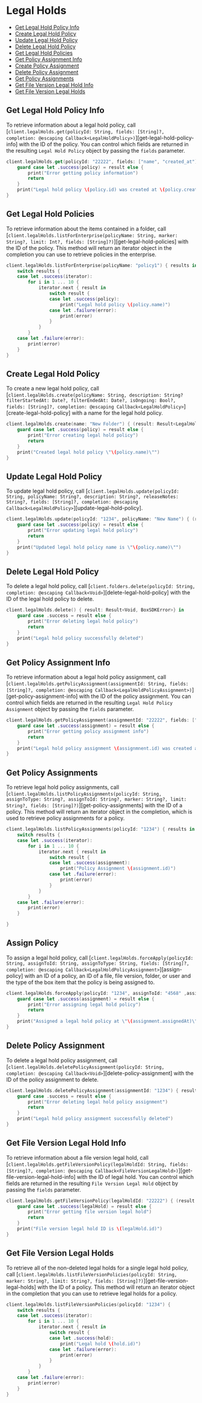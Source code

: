 Legal Holds
=======

<!-- START doctoc generated TOC please keep comment here to allow auto update -->
<!-- DON'T EDIT THIS SECTION, INSTEAD RE-RUN doctoc TO UPDATE -->

- [Get Legal Hold Policy Info](#get-legal-hold-policy-info)
- [Create Legal Hold Policy](#create-legal-hold-policy)
- [Update Legal Hold Policy](#update-legal-hold-policy)
- [Delete Legal Hold Policy](#delete-legal-hold-policy)
- [Get Legal Hold Policies](#get-legal-hold-policies)
- [Get Policy Assignment Info](#get-policy-assignment-info)
- [Create Policy Assignment](#create-policy-assignment)
- [Delete Policy Assignment](#delete-policy-assignment)
- [Get Policy Assignments](#get-policy-assignments)
- [Get File Version Legal Hold Info](#get-file-version-legal-hold-info)
- [Get File Version Legal Holds](#get-file-version-legal-holds)

<!-- END doctoc generated TOC please keep comment here to allow auto update -->

Get Legal Hold Policy Info
---------------

To retrieve information about a legal hold policy, call
[`client.legalHolds.get(policyId: String, fields: [String]?, completion: @escaping Callback<LegalHoldPolicy>)`][get-legal-hold-policy-info]
with the ID of the policy.  You can control which fields are returned in the resulting `Legal Hold Policy` object by passing the
`fields` parameter.

```swift
client.legalHolds.get(policyId: "22222", fields: ["name", "created_at"]) { (result: Result<LegalHoldPolicy, BoxSDKError>) in
    guard case let .success(policy) = result else {
        print("Error getting policy information")
        return
    }
    print("Legal hold policy \(policy.id) was created at \(policy.createdAt)")
}
```

Get Legal Hold Policies
----------------

To retrieve information about the items contained in a folder, call
[`client.legalHolds.listForEnterprise(policyName: String, marker: String?, limit: Int?, fields: [String]?)`][get-legal-hold-policies]
with the ID of the policy.  This method will return an iterator object in the completion you can use to retrieve policies in the enterprise.

```swift
client.legalHolds.listForEnterprise(policyName: "policy1") { results in
    switch results {
    case let .success(iterator):
        for i in 1 ... 10 {
            iterator.next { result in
                switch result {
                case let .success(policy):
                    print("Legal hold policy \(policy.name)")
                case let .failure(error):
                    print(error)
                }
            }
        }
    case let .failure(error):
        print(error)
    }
}
```

Create Legal Hold Policy
-------------

To create a new legal hold policy, call
[`client.legalHolds.create(policyName: String, description: String? filterStartedAt: Date?, filterEndedAt: Date?, isOngoing: Bool?, fields: [String]?, completion: @escaping Callback<LegalHoldPolicy>`][create-legal-hold-policy]
with a name for the legal hold policy.

```swift
client.legalHolds.create(name: "New Folder") { (result: Result<LegalHoldPolicy, BoxSDKError>) in
    guard case let .success(policy) = result else {
        print("Error creating legal hold policy")
        return
    }
    print("Created legal hold policy \"\(policy.name)\"")
}
```

Update Legal Hold Policy
-------------

To update legal hold policy, call
[`client.legalHolds.update(policyId: String, policyName: String?, description: String?, releaseNotes: String?, fields: [String]?, completion: @escaping Callback<LegalHoldPolicy>`][update-legal-hold-policy].

```swift
client.legalHolds.update(policyId: "1234", policyName: "New Name") { (result: Result<LegalHoldPolicy, BoxSDKError>) in
    guard case let .success(policy) = result else {
        print("Error updating legal hold policy")
        return
    }
    print("Updated legal hold policy name is \"\(policy.name)\"")
}
```

Delete Legal Hold Policy
-------------

To delete a legal hold policy, call
[`client.folders.delete(policyId: String, completion: @escaping Callback<Void>`][delete-legal-hold-policy]
with the ID of the legal hold policy to delete.

```swift
client.legalHolds.delete() { result: Result<Void, BoxSDKError>} in
    guard case .success = result else {
        print("Error deleting legal hold policy")
        return
    }
    print("Legal hold policy successfully deleted")
}
```

Get Policy Assignment Info
---------------

To retrieve information about a legal hold policy assignment, call
[`client.legalHolds.getPolicyAssignment(assignmentId: String, fields: [String]?, completion: @escaping Callback<LegalHoldPolicyAssignment>)`][get-policy-assignment-info]
with the ID of the policy assignment.  You can control which fields are returned in the resulting `Legal Hold Policy Assignment` object by passing the
`fields` parameter.

```swift
client.legalHolds.getPolicyAssignment(assignmentId: "22222", fields: ["assigned_at"]) { (result: Result<LegalHoldPolicyAssignment, BoxSDKError>) in
    guard case let .success(assignment) = result else {
        print("Error getting policy assignment info")
        return
    }
    print("Legal hold policy assignment \(assignmnent.id) was created at \(assignment.assignedAt)")
}
```

Get Policy Assignments
----------------

To retrieve legal hold policy assignments, call
[`client.legalHolds.listPolicyAssignments(policyId: String, assignToType: String?, assignToId: String?, marker: String?, limit: String?, fields: [String]?)`][get-policy-assignments]
with the ID of a policy.  This method will return an iterator object in the completion, which is used to retrieve policy assignments for a policy.

```swift
client.legalHolds.listPolicyAssignments(policyId: "1234") { results in
    switch results {
    case let .success(iterator):
        for i in 1 ... 10 {
            iterator.next { result in
                switch result {
                case let .success(assignment):
                    print("Policy Assignment \(assignment.id)")
                case let .failure(error):
                    print(error)
                }
            }
        }
    case let .failure(error):
        print(error)
    }

}
```

Assign Policy
-------------

To assign a legal hold policy, call
[`client.legalHolds.forceApply(policyId: String, assignToId: String, assignToType: String, fields: [String]?, completion: @escaping Callback<LegalHoldPolicyAssignment>`][assign-policy]
with an ID of a policy, an ID of a file, file version, folder, or user and the type of the box item that the policy is being assigned to.

```swift
client.legalHolds.forceApply(policyId: "1234", assignToId: "4568" ,assignToType: "file") { (result: Result<LegalHoldPolicyAssignment, BoxSDKError>) in
    guard case let .success(assignment) = result else {
        print("Error assigning legal hold policy")
        return
    }
    print("Assigned a legal hold policy at \"\(assignment.assignedAt)\"")
}
```

Delete Policy Assignment
-------------

To delete a legal hold policy assignment, call
[`client.legalHolds.deletePolicyAssignment(policyId: String, completion: @escaping Callback<Void>`][delete-policy-assignment]
with the ID of the policy assignment to delete.

```swift
client.legalHolds.deletePolicyAssignment(assignmentId: "1234") { result: Result<Void, BoxSDKError>} in
    guard case .success = result else {
        print("Error deleting legal hold policy assignment")
        return
    }
    print("Legal hold policy assignment successfully deleted")
}
```

Get File Version Legal Hold Info
---------------

To retrieve information about a file version legal hold, call
[`client.legalHolds.getFileVersionPolicy(legalHoldId: String, fields: [String]?, completion: @escaping Callback<FileVersionLegalHold>)`][get-file-version-legal-hold-info]
with the ID of legal hold.  You can control which fields are returned in the resulting `File Version Legal Hold` object by passing the
`fields` parameter.

```swift
client.legalHolds.getFileVersionPolicy(legalHoldId: "22222") { (result: Result<FileVersionLegalHold, BoxSDKError>) in
    guard case let .success(legalHold) = result else {
        print("Error getting file version legal hold")
        return
    }
    print("File version legal hold ID is \(legalHold.id)")
}
```

Get File Version Legal Holds
----------------

To retrieve all of the non-deleted legal holds for a single legal hold policy, call
[`client.legalHolds.listFileVersionPolicies(policyId: String, marker: String?, limit: String?, fields: [String]?)`][get-file-version-legal-holds]
with the ID of a policy.  This method will return an iterator object in the completion that you can use to retrieve legal holds for a policy.

```swift
client.legalHolds.listFileVersionPolicies(policyId: "1234") {
    switch results {
    case let .success(iterator):
        for i in 1 ... 10 {
            iterator.next { result in
                switch result {
                case let .success(hold):
                    print("Legal hold \(hold.id)")
                case let .failure(error):
                    print(error)
                }
            }
        }
    case let .failure(error):
        print(error)
    }
}
```
